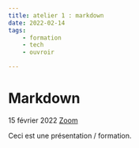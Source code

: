 ```yaml
---
title: atelier 1 : markdown
date: 2022-02-14
tags:
    - formation
    - tech
    - ouvroir

---
```


# Markdown
15 février 2022
[Zoom](https://umontreal.zoom.us/s/82480661654?pwd=cUlzb09hZ3lkd2UvcmpPbTdmQkZBQT09#success)

Ceci est une présentation / formation. 
